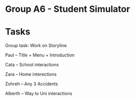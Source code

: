 # Group A6 - Student Simulator

# Tasks

Group task: Work on Storyline

Paul – Title + Menu + Introduction

Cata – School interactions

Zara – Home interections

Zohreh – Any 3 Accidents

Alberth – Way to Uni interactions
